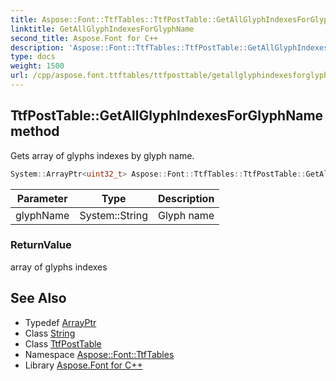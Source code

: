 ```yaml
---
title: Aspose::Font::TtfTables::TtfPostTable::GetAllGlyphIndexesForGlyphName method
linktitle: GetAllGlyphIndexesForGlyphName
second_title: Aspose.Font for C++
description: 'Aspose::Font::TtfTables::TtfPostTable::GetAllGlyphIndexesForGlyphName method. Gets array of glyphs indexes by glyph name in C++.'
type: docs
weight: 1500
url: /cpp/aspose.font.ttftables/ttfposttable/getallglyphindexesforglyphname/
---
```

## TtfPostTable::GetAllGlyphIndexesForGlyphName method


Gets array of glyphs indexes by glyph name.

```cpp
System::ArrayPtr<uint32_t> Aspose::Font::TtfTables::TtfPostTable::GetAllGlyphIndexesForGlyphName(System::String glyphName)
```


| Parameter | Type | Description |
| --- | --- | --- |
| glyphName | System::String | Glyph name |

### ReturnValue

array of glyphs indexes

## See Also

* Typedef [ArrayPtr](../../../system/arrayptr/)
* Class [String](../../../system/string/)
* Class [TtfPostTable](../)
* Namespace [Aspose::Font::TtfTables](../../)
* Library [Aspose.Font for C++](../../../)
